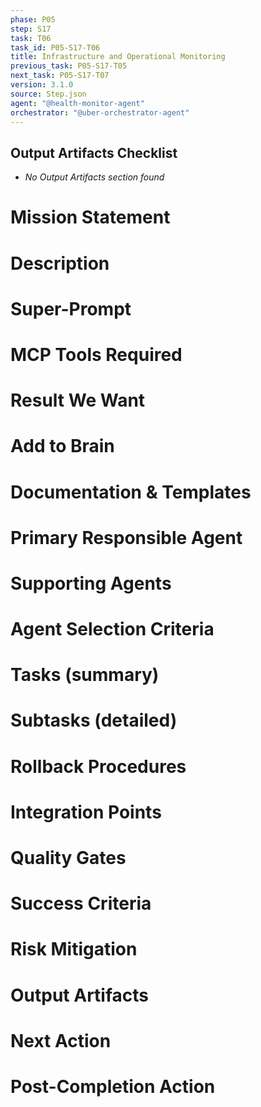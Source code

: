 ```yaml
---
phase: P05
step: S17
task: T06
task_id: P05-S17-T06
title: Infrastructure and Operational Monitoring
previous_task: P05-S17-T05
next_task: P05-S17-T07
version: 3.1.0
source: Step.json
agent: "@health-monitor-agent"
orchestrator: "@uber-orchestrator-agent"
---
```

## Output Artifacts Checklist
- _No Output Artifacts section found_

# Mission Statement

# Description

# Super-Prompt

# MCP Tools Required

# Result We Want

# Add to Brain

# Documentation & Templates

# Primary Responsible Agent

# Supporting Agents

# Agent Selection Criteria

# Tasks (summary)

# Subtasks (detailed)

# Rollback Procedures

# Integration Points

# Quality Gates

# Success Criteria

# Risk Mitigation

# Output Artifacts

# Next Action

# Post-Completion Action 